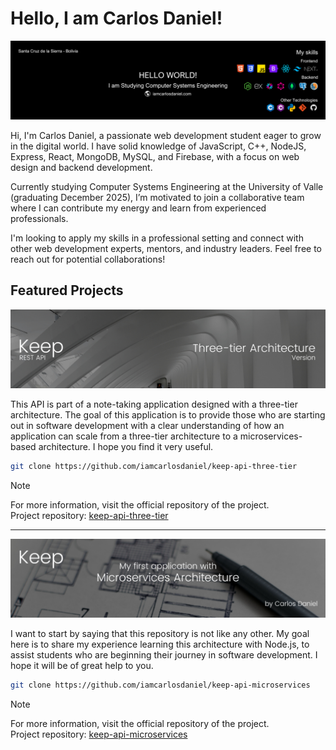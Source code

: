 # Hello, I am Carlos Daniel!

![](assets/banner.png)

Hi, I'm Carlos Daniel, a passionate web development student eager to grow in the digital world. I have solid knowledge of JavaScript, C++, NodeJS, Express, React, MongoDB, MySQL, and Firebase, with a focus on web design and backend development.

Currently studying Computer Systems Engineering at the University of Valle (graduating December 2025), I’m motivated to join a collaborative team where I can contribute my energy and learn from experienced professionals.

I'm looking to apply my skills in a professional setting and connect with other web development experts, mentors, and industry leaders. Feel free to reach out for potential collaborations!

## Featured Projects

![](assets/keep-three-tier-architecture-api-banner.png)

This API is part of a note-taking application designed with a three-tier architecture. The goal of this application is to provide those who are starting out in software development with a clear understanding of how an application can scale from a three-tier architecture to a microservices-based architecture. I hope you find it very useful.

```sh
git clone https://github.com/iamcarlosdaniel/keep-api-three-tier
```

> [!NOTE]
> For more information, visit the official repository of the project. <br/>
> Project repository: [keep-api-three-tier](https://github.com/iamcarlosdaniel/keep-api-three-tier)

---

![](assets/keep-microservices-architecture-banner.png)

I want to start by saying that this repository is not like any other. My goal here is to share my experience learning this architecture with Node.js, to assist students who are beginning their journey in software development. I hope it will be of great help to you.

```sh
git clone https://github.com/iamcarlosdaniel/keep-api-microservices
```

> [!NOTE]
> For more information, visit the official repository of the project. <br/>
> Project repository: [keep-api-microservices](https://github.com/iamcarlosdaniel/keep-api-microservices)
